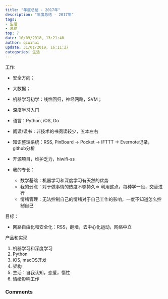 ```yaml
---
title: "年度总结 - 2017年"
description: "年度总结 - 2017年"
tags: 
- 生活
- 总结
top: 7
date: 10/09/2018, 13:21:40
author: qiwihui
update: 31/01/2019, 16:11:27
categories: 生活
---
```


工作:

- 安全方向；
- 大数据；
- 机器学习初学：线性回归，神经网路，SVM；
- 深度学习入门
- 语言：Python, iOS, Go
- 阅读/读书：非技术的书阅读较少，五本左右
- 知识整理系统：RSS, PinBoard -> Pocket -> IFTTT -> Evernote记录，github分析
- 开源项目，维护乏力，hiwifi-ss
- 我的专长：

  - 数学基础：机器学习和深度学习有天然的优势
  - 我的弱点：对于做事情的热度不够持久=> 利用这点，每种学一段，交替进行
  - 情绪管理：无法控制自己的情绪对于自己工作的影响，一度不知道怎么控制自己

目标：

- 网路自由化和安全化：RSS，翻墙，去中心化运动，网络中立

产品和实现

1. 机器学习和深度学习
2. Python
3. iOS, macOS开发
4. 架构
5. 生活：自我认知，恋爱，惰性
6. 情绪影响工作

### Comments

